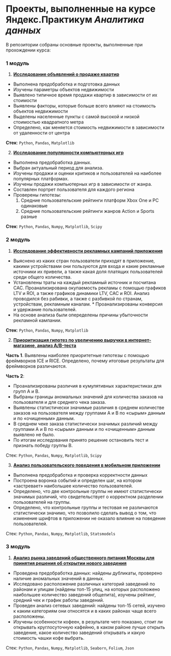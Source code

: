 # Проекты, выполненные на курсе Яндекс.Практикум *Аналитика данных*

В репозитории собраны основные проекты, выполненные при прохождении курса:

### 1 модуль

1. [**Исследование объявлений о продаже квартир**](https://github.com/EvgeniyaIvanisova/DA_projects/blob/main/1st%20module%20projects/1%20real%20estate%20market%20analysis/real%20estate%20market%20analysis%20project.ipynb)

* Выполнена предобработка и подготовка данных
* Изучены параметры объектов недвижимости
* Выявлено типичное время продажи квартир в зависимости от их стоимости
* Выявлены факторы, которые больше всего влияют на стоимость объектов недвижимости
* Выделены населенные пункты с самой высокой и низкой стоимостью квадратного метра
* Определено, как меняется стоимость недвижимости в зависимости от удаленности от центра

**Стек**: `Python`, `Pandas`, `Matplotlib`

2. [**Исследование популярности компьютерных игр**](https://github.com/EvgeniyaIvanisova/DA_projects/blob/main/1st%20module%20projects/2%20analysis%20of%20patterns%20that%20determine%20the%20success%20of%20games%20%20(final%20project%201st%20module)/analysis%20of%20computer%20games%20success%20project.ipynb)

* Выполнена предобработка данных.
* Выбран актуальный период для анализа.
* Изучены продажи и оценки критиков и пользователей на наиболее популярных платформах.
* Изучены продажи компьютерных игр в зависимости от жанра.
* Составлен портрет пользователя для каждого региона
* Проверены гипотезы:
  1. Средние пользовательские рейтинги платформ Xbox One и PC одинаковые
  2. Средние пользовательские рейтинги жанров Action и Sports разные

**Стек**: `Python`, `Pandas`, `Numpy`, `Matplotlib`, `Scipy`

### 2 модуль

1. [**Исследование эффективности рекламных кампаний приложения**](https://github.com/EvgeniyaIvanisova/DA_projects/blob/main/2nd%20module%20projects/1%20app%20loss%20analysis/app%20loss%20analysis%20project.ipynb)

* Выяснено из каких стран пользователи приходят в приложение, какими устройствами они пользуются для входа и какие рекламные источники их привели, а также какая доля платящих пользователей среди общего количества.
* Установлены траты на каждый рекламный источник и посчитана CAC.
Проанализирована окупаемость рекламы c помощью графиков LTV и ROI, а также графиков динамики LTV, CAC и ROI. Анализ проводился без рабивки, а также с разбивкой по странам, устройствам, рекламным каналам. * Проанализированы конверсия и удержание пользователей.
* На основе анализа были опеределены причины убыточности рекламной кампании.

**Стек**: `Python`, `Pandas`, `Numpy`, `Matplotlib`

2. [**Приоритизация гипотез по увеличению выручки в интернет-магазине, анализ A/B-теста**](https://github.com/EvgeniyaIvanisova/DA_projects/blob/main/2nd%20module%20projects/2%20ab-test%20results%20analysis/Analysis_of_AB-test_results_project.ipynb)

**Часть 1**. Выявлены наиболее приоритетные гипотезы с помощью фреймворков ICE и RICE. Определено, почему итоговые результаты для фреймворков различаются.


**Часть 2**:

* Проанализированы различия в кумулятивных характеристиках для групп A и B.
* Выбраны границы аномальных значений для количества заказов на пользователя и для среднего чека заказа.
* Выявлены статистически значимые различия в среднем количестве заказов на пользователя между группами A и B по «сырым» данным и по «очищенным» данным.
* В среднем чеке заказа статистически значимых различий между группами A и B по «сырым» данным и по «очищенным» данным выявлено не было.
* По итогам исследования принято решение остановить тест и признать победу группы B.

Стек: `Python`, `Pandas`, `Numpy`, `Matplotlib`, `Scipy`

3. [**Анализ пользовательского поведения в мобильном приложении**](https://github.com/EvgeniyaIvanisova/DA_projects/blob/main/2nd%20module%20projects/3%20analysis%20of%20user%20behavior%20in%20mobile%20app%20(final%20project%202nd%20module)/funnel%20analysis%20and%20ab-testing%20results%20analysis.ipynb)


* Выполнена предобработка и проверка корректности данных
* Построена воронка событий и определен шаг, на котором «застревает» наибольшее количество пользователей.
* Определено, что две контрольные группы не имеют статистически значимых различий, что свидетельствует о корректном разделении пользователей на группы.
* Определено, что контрольные группы и тестовая не различаются статистически значимо, что позволило сделать вывод о том, что изменение шрифтов в приложении не оказало влияние на поведение пользователей.

Стек: `Python`, `Pandas`, `Numpy`, `Matplotlib`, `Statsmodels`

### 3 модуль

1. [**Анализ рынка заведений общественного питания Москвы для принятия решения об открытии нового заведения**](https://github.com/EvgeniyaIvanisova/DA_projects/blob/main/3rd%20module%20projects/1%20msk%20restaurants%20analysis/msk%20restaurants%20analysis.ipynb)

* Проведена предобработка данных: найдены дубликаты, проверено наличие аномальных значений в данных.
* Исследовано расположение различных категорий заведений по районам и улицам (найдены топ-15 улиц, на которых расположено наибольшее количество заведений общепита), изучены рейтинг, средний чек и график работы заведений.
* Проведен анализ сетевых заведений: найдены топ-15 сетей, изучено к каким категориям они относятся и в каких районах чаще всего расположены.
* Изучены особенности кофеен, в результате чего показано, стоит ли открывать круглосуточную кафейню, в каком районе лучше открыть заведение, какое количество заведений открывать и какую стоимость чашки кофе выбрать.

Стек: `Python`, `Pandas`, `Numpy`, `Matplotlib`, `Seaborn`, `Folium`, `Json`
